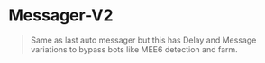 # Messager-V2


> Same as last auto messager but this has Delay and Message variations to bypass bots like MEE6 detection and farm.
